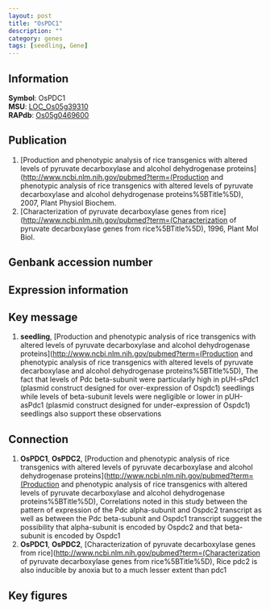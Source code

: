 ```yaml
---
layout: post
title: "OsPDC1"
description: ""
category: genes
tags: [seedling, Gene]
---
```


## Information
__Symbol__: OsPDC1  
__MSU__: [LOC_Os05g39310](http://rice.plantbiology.msu.edu/cgi-bin/ORF_infopage.cgi?orf=LOC_Os05g39310)  
__RAPdb__: [Os05g0469600](http://rapdb.dna.affrc.go.jp/viewer/gbrowse_details/irgsp1?name=Os05g0469600)  

## Publication
1. [Production and phenotypic analysis of rice transgenics with altered levels of pyruvate decarboxylase and alcohol dehydrogenase proteins](http://www.ncbi.nlm.nih.gov/pubmed?term=(Production and phenotypic analysis of rice transgenics with altered levels of pyruvate decarboxylase and alcohol dehydrogenase proteins%5BTitle%5D), 2007, Plant Physiol Biochem.
2. [Characterization of pyruvate decarboxylase genes from rice](http://www.ncbi.nlm.nih.gov/pubmed?term=(Characterization of pyruvate decarboxylase genes from rice%5BTitle%5D), 1996, Plant Mol Biol.

## Genbank accession number

## Expression information

## Key message
1. __seedling__, [Production and phenotypic analysis of rice transgenics with altered levels of pyruvate decarboxylase and alcohol dehydrogenase proteins](http://www.ncbi.nlm.nih.gov/pubmed?term=(Production and phenotypic analysis of rice transgenics with altered levels of pyruvate decarboxylase and alcohol dehydrogenase proteins%5BTitle%5D),  The fact that levels of Pdc beta-subunit were particularly high in pUH-sPdc1 (plasmid construct designed for over-expression of Ospdc1) seedlings while levels of beta-subunit levels were negligible or lower in pUH-asPdc1 (plasmid construct designed for under-expression of Ospdc1) seedlings also support these observations

## Connection
1. __OsPDC1__, __OsPDC2__, [Production and phenotypic analysis of rice transgenics with altered levels of pyruvate decarboxylase and alcohol dehydrogenase proteins](http://www.ncbi.nlm.nih.gov/pubmed?term=(Production and phenotypic analysis of rice transgenics with altered levels of pyruvate decarboxylase and alcohol dehydrogenase proteins%5BTitle%5D),  Correlations noted in this study between the pattern of expression of the Pdc alpha-subunit and Ospdc2 transcript as well as between the Pdc beta-subunit and Ospdc1 transcript suggest the possibility that alpha-subunit is encoded by Ospdc2 and that beta-subunit is encoded by Ospdc1
2. __OsPDC1__, __OsPDC2__, [Characterization of pyruvate decarboxylase genes from rice](http://www.ncbi.nlm.nih.gov/pubmed?term=(Characterization of pyruvate decarboxylase genes from rice%5BTitle%5D),  Rice pdc2 is also inducible by anoxia but to a much lesser extent than pdc1

## Key figures


